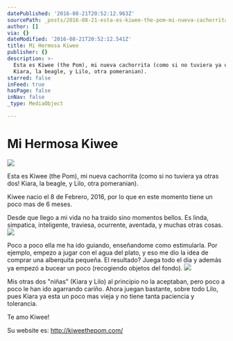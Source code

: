 ```yaml
---
datePublished: '2016-08-21T20:52:12.963Z'
sourcePath: _posts/2016-08-21-esta-es-kiwee-the-pom-mi-nueva-cachorrita-como-si-no-tuv.md
author: []
via: {}
dateModified: '2016-08-21T20:52:12.541Z'
title: Mi Hermosa Kiwee
publisher: {}
description: >-
  Esta es Kiwee (the Pom), mi nueva cachorrita (como si no tuviera ya otras dos!
  Kiara, la beagle, y Lilo, otra pomeranian).
starred: false
inFeed: true
hasPage: false
inNav: false
_type: MediaObject

---
```

# Mi Hermosa Kiwee
![](https://the-grid-user-content.s3-us-west-2.amazonaws.com/3284ff60-de2e-41be-9879-163ad8fc1447.jpg)

Esta es Kiwee (the Pom), mi nueva cachorrita (como si no tuviera ya otras dos! Kiara, la beagle, y Lilo, otra pomeranian).

Kiwee nacio el 8 de Febrero, 2016, por lo que en este momento tiene un poco mas de 6 meses.

Desde que llego a mi vida no ha traido sino momentos bellos. Es linda, simpatica, inteligente, traviesa, ocurrente, aventada, y muchas otras cosas.
![](https://the-grid-user-content.s3-us-west-2.amazonaws.com/4b3695b5-bb84-4c5c-82c0-aab596396109.jpg)

Poco a poco ella me ha ido guiando, enseñandome como estimularla. Por ejemplo, empezo a jugar con el agua del plato, y eso me dio la idea de comprar una alberquita pequeña. El resultado? Juega todo el dia y además ya empezó a bucear un poco (recogiendo objetos del fondo).
![](https://the-grid-user-content.s3-us-west-2.amazonaws.com/49757c1e-a013-4755-8433-cdae3579bb53.jpg)

Mis otras dos "niñas" (Kiara y Lilo) al principio no la aceptaban, pero poco a poco le han ido agarrando cariño. Ahora juegan bastante, sobre todo Lilo, pues Kiara ya esta un poco mas vieja y no tiene tanta paciencia y tolerancia.

Te amo Kiwee!

Su website es: http://kiweethepom.com/